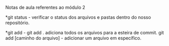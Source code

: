 Notas de aula referentes ao módulo 2

*git status - verificar o status dos arquivos e pastas dentro do nosso repositório.

*git add -
    git add . adiciona todos os arquivos para a esteira de commit.
    git add [caminho do arquivo] - adicionar um arquivo em específico.